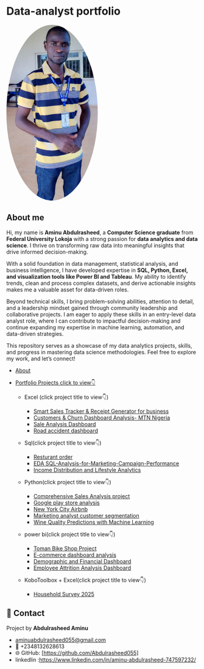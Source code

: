 # Data-analyst portfolio
<img src="https://raw.githubusercontent.com/Abdulrasheed055/Data-analyst-portfolio-/main/Abdulrasheed.jpg" alt="Profile Picture" width="240px" style="border-radius: 50%;">

## About me
Hi, my name is **Aminu Abdulrasheed**, a **Computer Science graduate** from **Federal University Lokoja** with a strong passion for **data analytics and data science**. I thrive on transforming raw data into meaningful insights that drive informed decision-making.  

With a solid foundation in data management, statistical analysis, and business intelligence, I have developed expertise in **SQL, Python, Excel, and visualization tools like Power BI and Tableau**. My ability to identify trends, clean and process complex datasets, and derive actionable insights makes me a valuable asset for data-driven roles.  

Beyond technical skills, I bring problem-solving abilities, attention to detail, and a leadership mindset gained through community leadership and collaborative projects. I am eager to apply these skills in an entry-level data analyst role, where I can contribute to impactful decision-making and continue expanding my expertise in machine learning, automation, and data-driven strategies.  

This repository serves as a showcase of my data analytics projects, skills, and progress  in mastering data science methodologies. Feel free to explore my work, and let’s connect!  

- [About](https://github.com/Abdulrasheed055/Data-analyst-portfolio-#about)
- [Portfolio Projects click to view👇](https://github.com/Abdulrasheed055/Data-analyst-portfolio-/blob/main)

   - Excel (click  project title to view👇)
     - [Smart Sales Tracker & Receipt Generator for business](https://github.com/Abdulrasheed055/Smart-Sales-Tracker-Excel-VBA/tree/main)
     - [Customers & Churn Dashboard Analysis- MTN Nigeria](https://github.com/Abdulrasheed055/MTN-customer-churn-analysis-recommendations-/blob/main/README.md)
      - [ Sale Analysis Dashboard](https://github.com/Abdulrasheed055/Data-analysis-dashboard-2)
      - [Road accident dashboard](https://github.com/Abdulrasheed055/-Road-Accident-Dashboard-)
    

    - Sql(click  project title to view👇)
       - [Resturant order](https://github.com/Abdulrasheed055/Restaurant-orders-)
       - [EDA SQL-Analysis-for-Marketing-Campaign-Performance](https://github.com/Abdulrasheed055/SQL-Analysis-for-Marketing-Campaign-Performance/blob/main/README.md)
      - [ Income Distribution and Lifestyle Analytics](https://github.com/Abdulrasheed055/SoulVibe-Data-analysis-Intern?tab=readme-ov-file)
   
   - Python(click  project title to view👇)
       - [Comprehensive Sales Analysis project](https://github.com/Abdulrasheed055/Data-Analytics-with-Oasis-Infobyte-Sales-Analysis-Project-)
      - [Google play store analysis](https://github.com/Abdulrasheed055/Data-Analytics-with-Oasis-Infobyte-google-app-)
      - [New York City Airbnb](https://github.com/Abdulrasheed055/Data-Analytics-with-Oasis-Infobyte-data-cleaning-)
      - [Marketing analyst customer segmentation](https://github.com/Abdulrasheed055/Data-Analytics-with-Oasis-Infobyte-Marketing-Analytics-Customer-Segmentation)
       - [Wine Quality Predictions with Machine Learning](https://github.com/Abdulrasheed055/Data-Analytics-with-Oasis-Infobyte-wine-prediction-)
  
    - power bi(click  project title to view👇)
        - [Toman Bike Shop Project](https://github.com/Abdulrasheed055/Data-analysis-databoard-3)
        - [E-commerce dashboard analysis](https://github.com/Abdulrasheed055/E-commerce-Dashboard-Analysis/blob/main/README.md)
        - [Demographic and Financial Dashboard](https://github.com/Abdulrasheed055/Demographic-and-Financial-Dashboard-Power-BI-Project-?tab=readme-ov-file)
        - [Employee Attrition Analysis Dashboard](https://github.com/Abdulrasheed055/Alfido-Tech-Internship)
          

    - KoboToolbox + Excel(click  project title to view👇)
         - [Household Survey 2025](https://github.com/Abdulrasheed055/Household-Socio-Economic-Survey-Project/blob/main/README.md)
      

## 🤝 Contact
Project by **Abdulrasheed Aminu**  
-  aminuabdulrasheed055@gmail.com
-  📱  +2348132628613  
- 🌐 GitHub: [https://github.com/Abdulrasheed055]
- linkedlin :https://www.linkedin.com/in/aminu-abdulrasheed-747597232/ 
